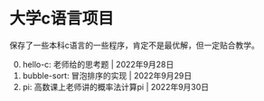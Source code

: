 # 大学c语言项目

保存了一些本科c语言的一些程序，肯定不是最优解，但一定贴合教学。

0. hello-c: 老师给的思考题 | 2022年9月28日
0. bubble-sort: 冒泡排序的实现 | 2022年9月29日
0. pi: 高数课上老师讲的概率法计算pi | 2022年9月30日